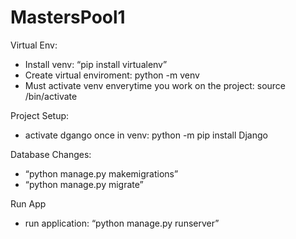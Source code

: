 # MastersPool1

Virtual Env:
- Install venv: “pip install virtualenv”
- Create virtual enviroment: python -m venv <env name>
- Must activate venv enverytime you work on the project: source <env name>/bin/activate

Project Setup:
- activate dgango once in venv: python -m pip install Django

Database Changes:
- “python manage.py makemigrations” 
- “python manage.py migrate”

Run App
- run application: “python manage.py runserver”
